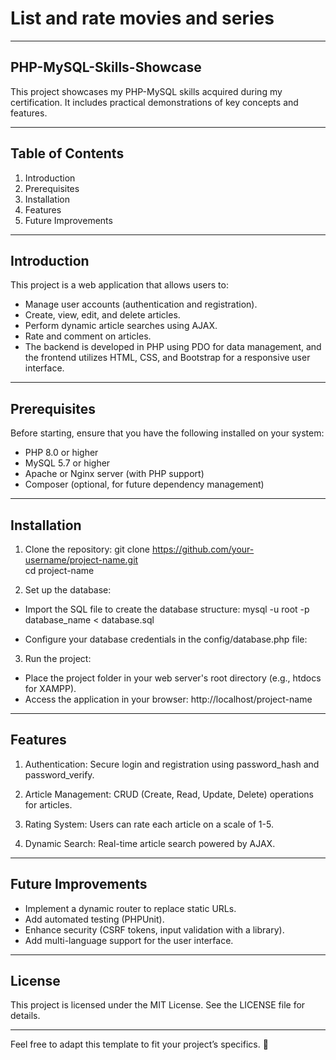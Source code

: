 # List and rate movies and series

--- 
## PHP-MySQL-Skills-Showcase
This project showcases my PHP-MySQL skills acquired during my certification. It includes practical demonstrations of key concepts and features.

---
## Table of Contents
1. Introduction
2. Prerequisites
3. Installation
4. Features
5. Future Improvements

--- 
## Introduction
This project is a web application that allows users to:

- Manage user accounts (authentication and registration).
- Create, view, edit, and delete articles.
- Perform dynamic article searches using AJAX.
- Rate and comment on articles.
- The backend is developed in PHP using PDO for data management, and the frontend utilizes HTML, CSS, and Bootstrap for a responsive user interface.

--- 
## Prerequisites
Before starting, ensure that you have the following installed on your system:

- PHP 8.0 or higher
- MySQL 5.7 or higher
- Apache or Nginx server (with PHP support)
- Composer (optional, for future dependency management)

---
## Installation
1. Clone the repository:
git clone https://github.com/your-username/project-name.git  
cd project-name  

2. Set up the database:
- Import the SQL file to create the database structure:
mysql -u root -p database_name < database.sql  

- Configure your database credentials in the config/database.php file:
<?php  
$dbHost = 'localhost';  
$dbName = 'database_name';  
$dbUser = 'root';  
$dbPass = 'your_password';  
?>  

3. Run the project:
- Place the project folder in your web server's root directory (e.g., htdocs for XAMPP).
- Access the application in your browser:
http://localhost/project-name 

---
## Features
1. Authentication:
Secure login and registration using password_hash and password_verify.

2. Article Management:
CRUD (Create, Read, Update, Delete) operations for articles.

3. Rating System:
Users can rate each article on a scale of 1-5.

4. Dynamic Search:
Real-time article search powered by AJAX.

--- 
## Future Improvements
- Implement a dynamic router to replace static URLs.
- Add automated testing (PHPUnit).
- Enhance security (CSRF tokens, input validation with a library).
- Add multi-language support for the user interface.

--- 
## License
This project is licensed under the MIT License. See the LICENSE file for details.

---
Feel free to adapt this template to fit your project’s specifics. 🎉

